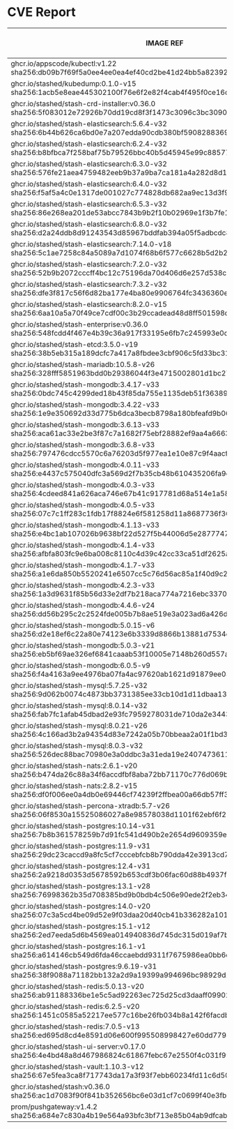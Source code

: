# CVE Report
|                                                         IMAGE REF                                                         |      OS       | CRITICAL<BR>(OS, OTHER) | HIGH<BR>(OS, OTHER) | MEDIUM<BR>(OS, OTHER) | LOW<BR>(OS, OTHER) | UNKNOWN<BR>(OS, OTHER) |
|---------------------------------------------------------------------------------------------------------------------------|---------------|-------------------------|---------------------|-----------------------|--------------------|------------------------|
| ghcr.io/appscode/kubectl:v1.22<br>sha256:db09b7f69f5a0ee4ee0ea4ef40cd2be41d24bb5a823927ed951240aaac343854                 |               | 0, 3                    | 0, 33               | 0, 21                 | 0, 1               | 0, 0                   |
| ghcr.io/stashed/kubedump:0.1.0-v15<br>sha256:1acb5e8eae445302100f76e6f2e82f4cab4f495f0ce16c259686872348fdaf1c             |               | 0, 3                    | 0, 43               | 0, 31                 | 0, 1               | 0, 0                   |
| ghcr.io/stashed/stash-crd-installer:v0.36.0<br>sha256:5f083012e72926b70dd19cd8f3f1473c3096c3bc3090dd6ef34db98c0dea36b8    | debian 12.7   | 0, 0                    | 0, 0                | 0, 0                  | 0, 0               | 0, 0                   |
| ghcr.io/stashed/stash-elasticsearch:5.6.4-v32<br>sha256:6b44b626ca6bd0e7a207edda90cdb380bf590828836976f61518c76d8c415c6b  | alpine 3.17.3 | **3**, 3                | **5**, 48           | 39, 36                | 6, 2               | 0, 0                   |
| ghcr.io/stashed/stash-elasticsearch:6.2.4-v32<br>sha256:b8bfbca7f258baf75b79526bbc40b5d45945e99c885776dc254b7837965066b4  | alpine 3.17.3 | **3**, 3                | **5**, 48           | 39, 36                | 6, 2               | 0, 0                   |
| ghcr.io/stashed/stash-elasticsearch:6.3.0-v32<br>sha256:576fe21aea4759482eeb9b37a9ba7ca181a4a282d8d11980546597bcc80d4cb4  | alpine 3.17.3 | **3**, 3                | **5**, 48           | 39, 36                | 6, 2               | 0, 0                   |
| ghcr.io/stashed/stash-elasticsearch:6.4.0-v32<br>sha256:f5af5a4c0e1317de001027c774828db682aa9ec13d3f9431f383d989672d4985  | alpine 3.17.3 | **3**, 3                | **5**, 48           | 39, 36                | 6, 2               | 0, 0                   |
| ghcr.io/stashed/stash-elasticsearch:6.5.3-v32<br>sha256:86e268ea201de53abcc7843b9b2f10b02969e1f3b7fe183320ba94331f6aa5eb  | alpine 3.17.3 | **3**, 3                | **5**, 48           | 39, 36                | 6, 2               | 0, 0                   |
| ghcr.io/stashed/stash-elasticsearch:6.8.0-v32<br>sha256:d2a24ddb8d91243543d85967bddfab394a05f5adbcdc820f4d483fcec3322b8f  | alpine 3.17.3 | **3**, 3                | **5**, 48           | 39, 36                | 6, 2               | 0, 0                   |
| ghcr.io/stashed/stash-elasticsearch:7.14.0-v18<br>sha256:5c1ae7258c84a5089a7d1074f68b6f577c6628b5d2b22e70b9f1a074db8bc37d | alpine 3.18.3 | **3**, 3                | **5**, 46           | 29, 34                | 6, 2               | 0, 0                   |
| ghcr.io/stashed/stash-elasticsearch:7.2.0-v32<br>sha256:52b9b2072cccff4bc12c75196da70d406d6e257d538ca6068a622ee8711a032f  | alpine 3.17.3 | **3**, 3                | **5**, 48           | 39, 36                | 6, 2               | 0, 0                   |
| ghcr.io/stashed/stash-elasticsearch:7.3.2-v32<br>sha256:dfe3f817c56f6d82ba177e4ba80e9906764fc3436360e5a5a49c144ca7ce3947  | alpine 3.17.3 | **3**, 3                | **5**, 48           | 39, 36                | 6, 2               | 0, 0                   |
| ghcr.io/stashed/stash-elasticsearch:8.2.0-v15<br>sha256:6aa10a5a70f49ce7cdf00c3b29ccadead48d8ff501598dfe0bee266055dc0246  | alpine 3.18.3 | **3**, 3                | **5**, 45           | 29, 34                | 6, 2               | 0, 0                   |
| ghcr.io/stashed/stash-enterprise:v0.36.0<br>sha256:548fcdd4f467e4b39c36a917f33195e6fb7c245993e0c8dc83f0f9db6da7dfb3       |               | 0, 3                    | 0, 42               | 0, 29                 | 0, 2               | 0, 0                   |
| ghcr.io/stashed/stash-etcd:3.5.0-v19<br>sha256:38b5eb315a189dcfc7a417a8fbdee3cbf906c5fd33bc31956a31ee6eaede0416           | debian 10.7   | **14**, 15              | **27**, 205         | 25, 136               | 5, 4               | 2, 0                   |
| ghcr.io/stashed/stash-mariadb:10.5.8-v26<br>sha256:328fff5851963bdd0b29386044f3e4715002801d1bc2706d1dd572dfe9200327       | ubuntu 20.04  | 0, 7                    | **9**, 87           | 589, 61               | 97, 2              | 0, 0                   |
| ghcr.io/stashed/stash-mongodb:3.4.17-v33<br>sha256:0bdc745c4299ded18b43f85da755e1135deb51f36389e40c86f68a5fc2782e81       | debian 8.11   | **4**, 3                | **35**, 43          | 32, 31                | 7, 1               | 13, 0                  |
| ghcr.io/stashed/stash-mongodb:3.4.22-v33<br>sha256:1e9e350692d33d775b6dca3becb8798a180bfeafd9b06b67341b8ac32ce23d7c       | ubuntu 16.04  | 0, 3                    | **2**, 43           | 34, 31                | 48, 1              | 0, 0                   |
| ghcr.io/stashed/stash-mongodb:3.6.13-v33<br>sha256:aca61ac33e2be3f87c7a1682f75ebf28882ef9aa4a666380bfe63e09bcd0ea7c       | ubuntu 16.04  | 0, 3                    | **2**, 43           | 34, 31                | 48, 1              | 0, 0                   |
| ghcr.io/stashed/stash-mongodb:3.6.8-v33<br>sha256:797476cdcc5570c6a76203d5f977ea1e10e87c9f4aacfa0a7ab298a5638c77aa        | debian 9.5    | **18**, 3               | **96**, 43          | 43, 31                | 25, 1              | 12, 0                  |
| ghcr.io/stashed/stash-mongodb:4.0.11-v33<br>sha256:e4437c575040dfc3a569d2f7b35cb48b610435206fa9ec84bc488437b930dfc1       | ubuntu 16.04  | 0, 3                    | **2**, 43           | 76, 31                | 54, 1              | 0, 0                   |
| ghcr.io/stashed/stash-mongodb:4.0.3-v33<br>sha256:4cdeed841a626aca746e67b41c917781d68a514e1a58aefd1c83816663f6c0e3        | ubuntu 16.04  | 0, 3                    | **12**, 43          | 140, 31               | 84, 1              | 0, 0                   |
| ghcr.io/stashed/stash-mongodb:4.0.5-v33<br>sha256:07c7c1ff283c1fdb17f8824e6f581258d11a8687736f36dac212e396342aa020        | ubuntu 16.04  | 0, 3                    | **2**, 43           | 99, 31                | 65, 1              | 0, 0                   |
| ghcr.io/stashed/stash-mongodb:4.1.13-v33<br>sha256:e4bc1ab107026b9638bf22d527f5b44006d5e28777476f7c335431c36e424be5       | ubuntu 18.04  | 0, 3                    | **15**, 43          | 261, 31               | 163, 1             | 0, 0                   |
| ghcr.io/stashed/stash-mongodb:4.1.4-v33<br>sha256:afbfa803fc9e6ba008c8110c4d39c42cc33ca51df2625a21de6732d387db9814        | ubuntu 16.04  | 0, 3                    | **12**, 43          | 140, 31               | 84, 1              | 0, 0                   |
| ghcr.io/stashed/stash-mongodb:4.1.7-v33<br>sha256:a1e6da850b5520241e6507cc5c76d56ac85a1f40d9c26393f9117817bbbbd8ac        | ubuntu 16.04  | 0, 3                    | **2**, 43           | 99, 31                | 65, 1              | 0, 0                   |
| ghcr.io/stashed/stash-mongodb:4.2.3-v33<br>sha256:1a3d9631f85b56d33e2df7b218aca774a7216ebc3370627d7123beaba9ab440a        | ubuntu 18.04  | 0, 3                    | **15**, 43          | 229, 31               | 149, 1             | 0, 0                   |
| ghcr.io/stashed/stash-mongodb:4.4.6-v24<br>sha256:dd56b295c2c2524fde005b7b8ae519e3a023ad6a426d1eedd824d76b2db68c2f        | ubuntu 18.04  | 0, 7                    | **11**, 87          | 163, 61               | 101, 2             | 0, 0                   |
| ghcr.io/stashed/stash-mongodb:5.0.15-v6<br>sha256:d2e18ef6c22a80e74123e6b3339d8866b13881d7534c1d6bc990e74cd0006e89        | ubuntu 20.04  | 0, 7                    | **8**, 87           | 220, 61               | 97, 2              | 0, 0                   |
| ghcr.io/stashed/stash-mongodb:5.0.3-v21<br>sha256:eb5bf69ae326ef6841caaab53f10005e7148b260d557a7d8992f80bac9be6ad4        | ubuntu 20.04  | 0, 7                    | **8**, 87           | 220, 61               | 97, 2              | 0, 0                   |
| ghcr.io/stashed/stash-mongodb:6.0.5-v9<br>sha256:f4a4163a9ee4976ba07fa4ac97620ab1621d91879ee037eba7434065ff7990af         | ubuntu 22.04  | 0, 6                    | **4**, 76           | 69, 53                | 44, 4              | 0, 0                   |
| ghcr.io/stashed/stash-mysql:5.7.25-v32<br>sha256:9d062b0074c4873bb3731385ee33cb10d1d11dbaa13ef5f8ed56e077f3fe34b9         | debian 10.13  | 0, 6                    | **14**, 74          | 15, 51                | 1, 2               | 1, 0                   |
| ghcr.io/stashed/stash-mysql:8.0.14-v32<br>sha256:fab7fc1afab45dbad2e93fc7959278031de710da2e3443d36c50471617b8fc0c         | debian 9.6    | **12**, 3               | **91**, 43          | 32, 31                | 21, 1              | 8, 0                   |
| ghcr.io/stashed/stash-mysql:8.0.21-v26<br>sha256:4c166ad3b2a94354d83e7242a05b70bbeaa2a01f1bd3117a607c75a7ee28c7d9         | debian 10.6   | **25**, 7               | **103**, 87         | 80, 61                | 5, 2               | 8, 0                   |
| ghcr.io/stashed/stash-mysql:8.0.3-v32<br>sha256:526dec88bac70980e3a0ddbc3a31eda19e24074736117ca4a886279a42b78b13          | debian 8.10   | **12**, 3               | **58**, 43          | 37, 31                | 7, 1               | 16, 0                  |
| ghcr.io/stashed/stash-nats:2.6.1-v20<br>sha256:b474da26c88a34f6accdfbf8aba72bb71170c776d069b662541ec626c588d1db           | debian 12.6   | 0, 6                    | 0, 77               | 8, 55                 | 4, 2               | 0, 0                   |
| ghcr.io/stashed/stash-nats:2.8.2-v15<br>sha256:df0f006ee0a4db0e69446cf74239f2ffbea00a66db57ff39a23a431751f41868           | debian 12.6   | 0, 6                    | 0, 77               | 8, 55                 | 4, 2               | 0, 0                   |
| ghcr.io/stashed/stash-percona-xtradb:5.7-v26<br>sha256:06f8530a15525086027a8e98578038d1101f62ebf6f211cd5a0cd4700cef0352   | debian 12.5   | **4**, 4                | **24**, 44          | 34, 33                | 4, 1               | 0, 0                   |
| ghcr.io/stashed/stash-postgres:10.14-v31<br>sha256:7b8b361578259b7d91fc541d490b2e2654d9609359ead207951b3ea3e4a00332       | alpine 3.12.1 | **4**, 3                | **40**, 43          | 17, 31                | 2, 1               | 0, 0                   |
| ghcr.io/stashed/stash-postgres:11.9-v31<br>sha256:29dc23caccd9a8fc5cf7cccebfcb8b790dda42e3913cd755b3c2f32c01404e8f        | alpine 3.12.1 | **4**, 3                | **40**, 43          | 17, 31                | 2, 1               | 0, 0                   |
| ghcr.io/stashed/stash-postgres:12.4-v31<br>sha256:2a9218d0353d5678592b653cdf3b06fac60d88b4937f46ac14aad111ed274700        | alpine 3.12.1 | **4**, 3                | **40**, 43          | 17, 31                | 2, 1               | 0, 0                   |
| ghcr.io/stashed/stash-postgres:13.1-v28<br>sha256:76998362b35d708385bd9b0bdb4c506e90ede2f2eb341ae74211426cb737b54a        | alpine 3.13.1 | **4**, 3                | **45**, 43          | 17, 31                | 2, 1               | 0, 0                   |
| ghcr.io/stashed/stash-postgres:14.0-v20<br>sha256:07c3a5cd4be09d52e9f03daa20d40cb41b336282a101d0f8b4017ab922453002        | alpine 3.14.2 | **2**, 3                | **40**, 43          | 15, 31                | 0, 1               | 0, 0                   |
| ghcr.io/stashed/stash-postgres:15.1-v12<br>sha256:2ed7eeda5d6b4569ea014940836d745dc315d019af7b53cf8f08ba80464b9ed4        | alpine 3.17.1 | 0, 3                    | **19**, 43          | 49, 31                | 4, 1               | 0, 0                   |
| ghcr.io/stashed/stash-postgres:16.1-v1<br>sha256:a614146cb549d6fda46ccaebdd9311f7675986ea0bb6d978fbcaf68d1ba72e59         | alpine 3.19.1 | 0, 3                    | **1**, 43           | 21, 31                | 4, 1               | 0, 0                   |
| ghcr.io/stashed/stash-postgres:9.6.19-v31<br>sha256:38f9088a71182bb132a2d9a19399a994696bc98929d2c8f11e2872197093393a      | alpine 3.12.1 | **4**, 3                | **40**, 43          | 17, 31                | 2, 1               | 0, 0                   |
| ghcr.io/stashed/stash-redis:5.0.13-v20<br>sha256:ab91188336be1e5c5ad92263ec725d25cd3daaff09902185cd28f48818546ac1         | debian 11.5   | **5**, 10               | **42**, 115         | 30, 78                | 8, 5               | 2, 0                   |
| ghcr.io/stashed/stash-redis:6.2.5-v20<br>sha256:1451c0585a52217ee577c16be26fb034b8a142f6facdbdd04db907d1a0efcea7          | debian 11.5   | **5**, 10               | **42**, 115         | 30, 78                | 8, 5               | 2, 0                   |
| ghcr.io/stashed/stash-redis:7.0.5-v13<br>sha256:ed695d8cd4e8591d06e600f995508998427e60dd779a10f48665b9fce9a57ace          | debian 11.5   | **5**, 10               | **42**, 115         | 30, 78                | 8, 5               | 2, 0                   |
| ghcr.io/stashed/stash-ui-server:v0.17.0<br>sha256:4e4bd48a8d467986824c61867febc67e2550f4c031f997045c81f5f0e81e87b3        | debian 12.7   | 0, 0                    | 0, 0                | 0, 0                  | 0, 0               | 0, 0                   |
| ghcr.io/stashed/stash-vault:1.10.3-v12<br>sha256:67e5fea3ca8f717743da17a3f93f7ebb60234fd11c6d505b532ed2f9defb6c31         | alpine 3.14.8 | 0, 7                    | **8**, 84           | 4, 68                 | 0, 5               | 0, 0                   |
| ghcr.io/stashed/stash:v0.36.0<br>sha256:ac1d7083f90f841b352656bc6e03d1cf7c0699f40e3fbd45eedc94500173d48e                  |               | 0, 3                    | 0, 42               | 0, 29                 | 0, 2               | 0, 0                   |
| prom/pushgateway:v1.4.2<br>sha256:a684e7c830a4b19e564a93bfc3bf713e85b04ab9dfcab5633c14cbba241f9231                        |               | 0, 4                    | 0, 46               | 0, 30                 | 0, 1               | 0, 0                   |

